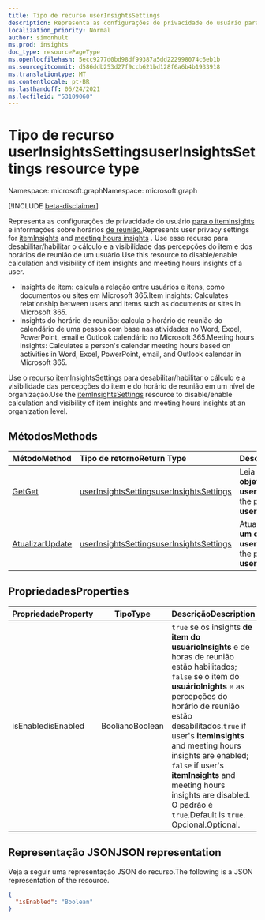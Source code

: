 ```yaml
---
title: Tipo de recurso userInsightsSettings
description: Representa as configurações de privacidade do usuário para insights de item e informações de horários de reunião.
localization_priority: Normal
author: simonhult
ms.prod: insights
doc_type: resourcePageType
ms.openlocfilehash: 5ecc9277d0bd98df99387a5dd222998074c6eb1b
ms.sourcegitcommit: d586ddb253d27f9ccb621bd128f6a6b4b1933918
ms.translationtype: MT
ms.contentlocale: pt-BR
ms.lasthandoff: 06/24/2021
ms.locfileid: "53109060"
---
```

# <a name="userinsightssettings-resource-type"></a><span data-ttu-id="7ac11-103">Tipo de recurso userInsightsSettings</span><span class="sxs-lookup"><span data-stu-id="7ac11-103">userInsightsSettings resource type</span></span>

<span data-ttu-id="7ac11-104">Namespace: microsoft.graph</span><span class="sxs-lookup"><span data-stu-id="7ac11-104">Namespace: microsoft.graph</span></span>

[!INCLUDE [beta-disclaimer](../../includes/beta-disclaimer.md)]

<span data-ttu-id="7ac11-105">Representa as configurações de privacidade do usuário [para o itemInsights](iteminsights.md) e informações sobre horários [de reunião.](https://support.microsoft.com/en-us/office/update-your-meeting-hours-using-the-profile-card-0613d113-d7c1-4faa-bb11-c8ba30a78ef1)</span><span class="sxs-lookup"><span data-stu-id="7ac11-105">Represents user privacy settings for [itemInsights](iteminsights.md) and [meeting hours insights](https://support.microsoft.com/en-us/office/update-your-meeting-hours-using-the-profile-card-0613d113-d7c1-4faa-bb11-c8ba30a78ef1) .</span></span> <span data-ttu-id="7ac11-106">Use esse recurso para desabilitar/habilitar o cálculo e a visibilidade das percepções do item e dos horários de reunião de um usuário.</span><span class="sxs-lookup"><span data-stu-id="7ac11-106">Use this resource to disable/enable calculation and visibility of item insights and meeting hours insights of a user.</span></span> 

- <span data-ttu-id="7ac11-107">Insights de item: calcula a relação entre usuários e itens, como documentos ou sites em Microsoft 365.</span><span class="sxs-lookup"><span data-stu-id="7ac11-107">Item insights: Calculates relationship between users and items such as documents or sites in Microsoft 365.</span></span>  
- <span data-ttu-id="7ac11-108">Insights do horário de reunião: calcula o horário de reunião do calendário de uma pessoa com base nas atividades no Word, Excel, PowerPoint, email e Outlook calendário no Microsoft 365.</span><span class="sxs-lookup"><span data-stu-id="7ac11-108">Meeting hours insights: Calculates a person's calendar meeting hours based on activities in Word, Excel, PowerPoint, email, and Outlook calendar in Microsoft 365.</span></span>

<span data-ttu-id="7ac11-109">Use o [recurso itemInsightsSettings](iteminsightssettings.md) para desabilitar/habilitar o cálculo e a visibilidade das percepções do item e do horário de reunião em um nível de organização.</span><span class="sxs-lookup"><span data-stu-id="7ac11-109">Use the [itemInsightsSettings](iteminsightssettings.md) resource to disable/enable calculation and visibility of item insights and meeting hours insights at an organization level.</span></span>

## <a name="methods"></a><span data-ttu-id="7ac11-110">Métodos</span><span class="sxs-lookup"><span data-stu-id="7ac11-110">Methods</span></span>

| <span data-ttu-id="7ac11-111">Método</span><span class="sxs-lookup"><span data-stu-id="7ac11-111">Method</span></span>                                                 | <span data-ttu-id="7ac11-112">Tipo de retorno</span><span class="sxs-lookup"><span data-stu-id="7ac11-112">Return Type</span></span>                                                   | <span data-ttu-id="7ac11-113">Descrição</span><span class="sxs-lookup"><span data-stu-id="7ac11-113">Description</span></span>                                                                                        |
|:-------------------------------------------------------|:--------------------------------------------------------------|:---------------------------------------------------------------------------------------------------|
| [<span data-ttu-id="7ac11-114">Get</span><span class="sxs-lookup"><span data-stu-id="7ac11-114">Get</span></span>](../api/userinsightssettings-get.md)       | [<span data-ttu-id="7ac11-115">userInsightsSettings</span><span class="sxs-lookup"><span data-stu-id="7ac11-115">userInsightsSettings</span></span>](userinsightssettings.md) | <span data-ttu-id="7ac11-116">Leia as propriedades de **um objeto userinsightssettings.**</span><span class="sxs-lookup"><span data-stu-id="7ac11-116">Read the properties of a **userinsightssettings** object.</span></span>  |
| [<span data-ttu-id="7ac11-117">Atualizar</span><span class="sxs-lookup"><span data-stu-id="7ac11-117">Update</span></span>](../api/userinsightssettings-update.md) | [<span data-ttu-id="7ac11-118">userInsightsSettings</span><span class="sxs-lookup"><span data-stu-id="7ac11-118">userInsightsSettings</span></span>](userinsightssettings.md) | <span data-ttu-id="7ac11-119">Atualize as propriedades de **um objeto userinsightssettings.**</span><span class="sxs-lookup"><span data-stu-id="7ac11-119">Update the properties of a **userinsightssettings** object.</span></span> |

## <a name="properties"></a><span data-ttu-id="7ac11-120">Propriedades</span><span class="sxs-lookup"><span data-stu-id="7ac11-120">Properties</span></span>
| <span data-ttu-id="7ac11-121">Propriedade</span><span class="sxs-lookup"><span data-stu-id="7ac11-121">Property</span></span>                   | <span data-ttu-id="7ac11-122">Tipo</span><span class="sxs-lookup"><span data-stu-id="7ac11-122">Type</span></span>                                                  | <span data-ttu-id="7ac11-123">Descrição</span><span class="sxs-lookup"><span data-stu-id="7ac11-123">Description</span></span>                                                                                                                                                         |
|----------------------------|-------------------------------------------------------|---------------------------------------------------------------------------------------------------------------------------------------------------------------------|
| <span data-ttu-id="7ac11-124">isEnabled</span><span class="sxs-lookup"><span data-stu-id="7ac11-124">isEnabled</span></span>     | <span data-ttu-id="7ac11-125">Booliano</span><span class="sxs-lookup"><span data-stu-id="7ac11-125">Boolean</span></span>  |  <span data-ttu-id="7ac11-126">`true` se os insights **de item do usuárioInsights** e de horas de reunião estão habilitados; `false` se o item do **usuárioInights** e as percepções do horário de reunião estão desabilitados.</span><span class="sxs-lookup"><span data-stu-id="7ac11-126">`true` if user's **itemInsights** and meeting hours insights are enabled; `false` if user's **itemInsights** and meeting hours insights are disabled.</span></span> <span data-ttu-id="7ac11-127">O padrão é `true`.</span><span class="sxs-lookup"><span data-stu-id="7ac11-127">Default is `true`.</span></span> <span data-ttu-id="7ac11-128">Opcional.</span><span class="sxs-lookup"><span data-stu-id="7ac11-128">Optional.</span></span>|

## <a name="json-representation"></a><span data-ttu-id="7ac11-129">Representação JSON</span><span class="sxs-lookup"><span data-stu-id="7ac11-129">JSON representation</span></span>

<span data-ttu-id="7ac11-130">Veja a seguir uma representação JSON do recurso.</span><span class="sxs-lookup"><span data-stu-id="7ac11-130">The following is a JSON representation of the resource.</span></span>

<!-- {
  "blockType": "resource",
  "optionalProperties": [],
  "@odata.type": "microsoft.graph.userInsightsSettings"
}-->

```json
{
  "isEnabled": "Boolean"
}
```


